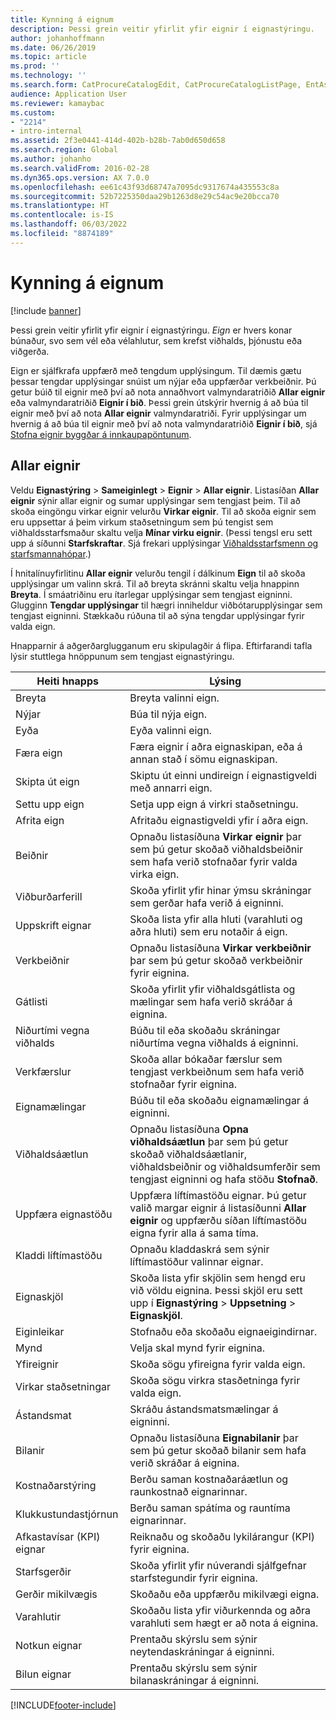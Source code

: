 ```yaml
---
title: Kynning á eignum
description: Þessi grein veitir yfirlit yfir eignir í eignastýringu.
author: johanhoffmann
ms.date: 06/26/2019
ms.topic: article
ms.prod: ''
ms.technology: ''
ms.search.form: CatProcureCatalogEdit, CatProcureCatalogListPage, EntAssetTimeline, EntAssetObjectTableLookup, EntAssetObjectTableParent, EntAssetObjectOverview, EntAssetObjectImage, EntAssetObjectTable, EntAssetLifecycleStateLog, EntAssetObjectWorkOrderActive, EntAssetObjectAttribute
audience: Application User
ms.reviewer: kamaybac
ms.custom:
- "2214"
- intro-internal
ms.assetid: 2f3e0441-414d-402b-b28b-7ab0d650d658
ms.search.region: Global
ms.author: johanho
ms.search.validFrom: 2016-02-28
ms.dyn365.ops.version: AX 7.0.0
ms.openlocfilehash: ee61c43f93d68747a7095dc9317674a435553c8a
ms.sourcegitcommit: 52b7225350daa29b1263d8e29c54ac9e20bcca70
ms.translationtype: HT
ms.contentlocale: is-IS
ms.lasthandoff: 06/03/2022
ms.locfileid: "8874189"
---
```

# <a name="introduction-to-assets"></a>Kynning á eignum

[!include [banner](../../includes/banner.md)]

 

Þessi grein veitir yfirlit yfir eignir í eignastýringu. *Eign* er hvers konar búnaður, svo sem vél eða vélahlutur, sem krefst viðhalds, þjónustu eða viðgerða.

Eign er sjálfkrafa uppfærð með tengdum upplýsingum. Til dæmis gætu þessar tengdar upplýsingar snúist um nýjar eða uppfærðar verkbeiðnir. Þú getur búið til eignir með því að nota annaðhvort valmyndaratriðið **Allar eignir** eða valmyndaratriðið **Eignir í bið**. Þessi grein útskýrir hvernig á að búa til eignir með því að nota **Allar eignir** valmyndaratriði. Fyrir upplýsingar um hvernig á að búa til eignir með því að nota valmyndaratriðið **Eignir í bið**, sjá [Stofna eignir byggðar á innkaupapöntunum](../objects/create-objects-based-on-purchase-orders.md).

## <a name="all-assets"></a>Allar eignir

Veldu **Eignastýring** \> **Sameiginlegt** \> **Eignir** \> **Allar eignir**. Listasíðan **Allar eignir** sýnir allar eignir og sumar upplýsingar sem tengjast þeim. Til að skoða eingöngu virkar eignir velurðu **Virkar eignir**. Til að skoða eignir sem eru uppsettar á þeim virkum staðsetningum sem þú tengist sem viðhaldsstarfsmaður skaltu velja **Mínar virku eignir**. (Þessi tengsl eru sett upp á síðunni **Starfskraftar**. Sjá frekari upplýsingar [Viðhaldsstarfsmenn og starfsmannahópar](../setup-for-objects/workers-and-worker-groups.md).)

Í hnitalínuyfirlitinu **Allar eignir** velurðu tengil í dálkinum **Eign** til að skoða upplýsingar um valinn skrá. Til að breyta skránni skaltu velja hnappinn **Breyta**. Í smáatriðinu eru ítarlegar upplýsingar sem tengjast eigninni. Glugginn **Tengdar upplýsingar** til hægri inniheldur viðbótarupplýsingar sem tengjast eigninni. Stækkaðu rúðuna til að sýna tengdar upplýsingar fyrir valda eign.

Hnapparnir á aðgerðarglugganum eru skipulagðir á flipa. Eftirfarandi tafla lýsir stuttlega hnöppunum sem tengjast eignastýringu.

| Heiti hnapps          | Lýsing                                                                                                                                                       |
|----------------------|-------------------------------------------------------------------------------------------------------------------------------------------------------------------|
| Breyta                 | Breyta valinni eign.                                                                                                                                         |
| Nýjar                  | Búa til nýja eign.                                                                                                                                                |
| Eyða               | Eyða valinni eign.                                                                                                                                       |
| Færa eign           | Færa eignir í aðra eignaskipan, eða á annan stað í sömu eignaskipan.                                                                                         |
| Skipta út eign        | Skiptu út einni undireign í eignastigveldi með annarri eign.                                                                                                  |
| Settu upp eign        | Setja upp eign á virkri staðsetningu.                                                                                                                          |
| Afrita eign           | Afritaðu eignastigveldi yfir í aðra eign.                                                                                                                          |
| Beiðnir             | Opnaðu listasíðuna **Virkar eignir** þar sem þú getur skoðað viðhaldsbeiðnir sem hafa verið stofnaðar fyrir valda virka eign.                                                                         |
| Viðburðarferill        | Skoða yfirlit yfir hinar ýmsu skráningar sem gerðar hafa verið á eigninni.                                                                                                         |
| Uppskrift eignar            | Skoða lista yfir alla hluti (varahluti og aðra hluti) sem eru notaðir á eign.                                                                                  |
| Verkbeiðnir          | Opnaðu listasíðuna **Virkar verkbeiðnir** þar sem þú getur skoðað verkbeiðnir fyrir eignina.                                                                                        |
| Gátlisti            | Skoða yfirlit yfir viðhaldsgátlista og mælingar sem hafa verið skráðar á eignina.                                                                                                 |
| Niðurtími vegna viðhalds | Búðu til eða skoðaðu skráningar niðurtíma vegna viðhalds á eigninni.                                                                                                       |
| Verkfærslur | Skoða allar bókaðar færslur sem tengjast verkbeiðnum sem hafa verið stofnaðar fyrir eignina.                                                                                       |
| Eignamælingar       | Búðu til eða skoðaðu eignamælingar á eigninni.                                                                                                               |
| Viðhaldsáætlun | Opnaðu listasíðuna **Opna viðhaldsáætlun** þar sem þú getur skoðað viðhaldsáætlanir, viðhaldsbeiðnir og viðhaldsumferðir sem tengjast eigninni og hafa stöðu **Stofnað**. |
| Uppfæra eignastöðu   | Uppfæra líftímastöðu eignar. Þú getur valið margar eignir á listasíðunni **Allar eignir** og uppfærðu síðan líftímastöðu eigna fyrir alla á sama tíma.              |
| Kladdi líftímastöðu  | Opnaðu kladdaskrá sem sýnir líftímastöður valinnar eignar.                                                                                                                 |
| Eignaskjöl      | Skoða lista yfir skjölin sem hengd eru við völdu eignina. Þessi skjöl eru sett upp í **Eignastýring** \> **Uppsetning** \> **Eignaskjöl**.                 |
| Eiginleikar           | Stofnaðu eða skoðaðu eignaeigindirnar.                                                                                                                             |
| Mynd                | Velja skal mynd fyrir eignina.                                                                                                                                   |
| Yfireignir        | Skoða sögu yfireigna fyrir valda eign.                                                                                                                |
| Virkar staðsetningar | Skoða sögu virkra stasðetninga fyrir valda eign.                                                                                                          |
| Ástandsmat | Skráðu ástandsmatsmælingar á eigninni.                                                                                                         |
| Bilanir               | Opnaðu listasíðuna **Eignabilanir** þar sem þú getur skoðað bilanir sem hafa verið skráðar á eignina.                                                                                             |
| Kostnaðarstýring         | Berðu saman kostnaðaráætlun og raunkostnað eignarinnar.                                                                                                              |
| Klukkustundastjórnun         | Berðu saman spátíma og rauntíma eignarinnar.                                                                                                              |
| Afkastavísar (KPI) eignar           | Reiknaðu og skoðaðu lykilárangur (KPI) fyrir eignina.                                                                                              |
| Starfsgerðir            | Skoða yfirlit yfir núverandi sjálfgefnar starfstegundir fyrir eignina.                                                                                                            |
| Gerðir mikilvægis    | Skoðaðu eða uppfærðu mikilvægi eigna.                                                                                                                              |
| Varahlutir          | Skoðaðu lista yfir viðurkennda og aðra varahluti sem hægt er að nota á eignina.                                                                               |
| Notkun eignar    | Prentaðu skýrslu sem sýnir neytendaskráningar á eigninni.                                                                                                |
| Bilun eignar          | Prentaðu skýrslu sem sýnir bilanaskráningar á eigninni.                                                                                                      |


[!INCLUDE[footer-include](../../../includes/footer-banner.md)]